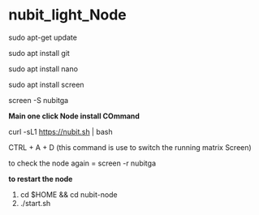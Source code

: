 # nubit_light_Node

sudo apt-get update

sudo apt install git

sudo apt install nano

sudo apt install screen 

screen -S nubitga

**Main one click Node install COmmand**

curl -sL1 https://nubit.sh | bash

CTRL + A + D (this command is use to switch the running matrix Screen)

to check the node again = screen -r nubitga

**to restart the node**

1) cd $HOME && cd nubit-node
2) ./start.sh

